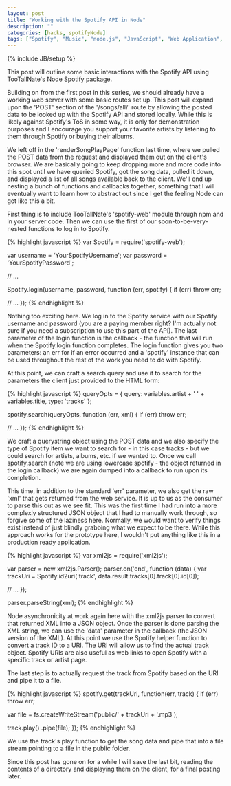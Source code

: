 ```yaml
---
layout: post
title: "Working with the Spotify API in Node"
description: ""
categories: [hacks, spotifyNode]
tags: ["Spotify", "Music", "node.js", "JavaScript", "Web Application", "Express"]
---
```

{% include JB/setup %}

This post will outline some basic interactions with the Spotify API using TooTallNate's Node Spotify package.

Building on from the first post in this series, we should already have a working web server with some basic routes set up. This post will expand upon the 'POST' section of the '/songs/all/' route by allowing the posted data to be looked up with the Spotify API and stored locally. While this is likely against Spotify's ToS in some way, it is only for demonstration purposes and I encourage you support your favorite artists by listening to them through Spotify or buying their albums.

We left off in the 'renderSongPlayPage' function last time, where we pulled the POST data from the request and displayed them out on the client's browser. We are basically going to keep dropping more and more code into this spot until we have queried Spotify, got the song data, pulled it down, and displayed a list of all songs available back to the client. We'll end up nesting a bunch of functions and callbacks together, something that I will eventually want to learn how to abstract out since I get the feeling Node can get like this a bit.

First thing is to include TooTallNate's 'spotify-web' module through npm and in your server code. Then we can use the first of our soon-to-be-very-nested functions to log in to Spotify.

{% highlight javascript %}
var Spotify = require('spotify-web');

var username = 'YourSpotifyUsername';
var password = 'YourSpotifyPassword';

// ...

Spotify.login(username, password, function (err, spotify) {
  if (err) throw err;

  // ...
});
{% endhighlight %}

Nothing too exciting here. We log in to the Spotify service with our Spotify username and password (you are a paying member right? I'm actually not sure if you need a subscription to use this part of the API). The last parameter of the login function is the callback - the function that will run when the Spotify.login function completes. The login function gives you two parameters: an err for if an error occurred and a 'spotify' instance that can be used throughout the rest of the work you need to do with Spotify.

At this point, we can craft a search query and use it to search for the parameters the client just provided to the HTML form:

{% highlight javascript %}
queryOpts = { query: variables.artist + ' ' + variables.title, type: 'tracks' };

spotify.search(queryOpts, function (err, xml) {
  if (err) throw err;

  // ...
});
{% endhighlight %}

We craft a querystring object using the POST data and we also specify the type of Spotify item we want to search for - in this case tracks - but we could search for artists, albums, etc. if we wanted to. Once we call spotify.search (note we are using lowercase spotify - the object returned in the login callback) we are again dumped into a callback to run upon its completion.

This time, in addition to the standard 'err' parameter, we also get the raw 'xml' that gets returned from the web service. It is up to us as the consumer to parse this out as we see fit. This was the first time I had run into a more complexly structured JSON object that I had to manually work through, so forgive some of the laziness here. Normally, we would want to verify things exist instead of just blindly grabbing what we expect to be there. While this approach works for the prototype here, I wouldn't put anything like this in a production ready application.

{% highlight javascript %}
var xml2js = require('xml2js');

var parser = new xml2js.Parser();
parser.on('end', function (data) {
  var trackUri = Spotify.id2uri('track', data.result.tracks[0].track[0].id[0]);

  // ...
});

parser.parseString(xml);
{% endhighlight %}

Node asynchronicity at work again here with the xml2js parser to convert that returned XML into a JSON object. Once the parser is done parsing the XML string, we can use the 'data' parameter in the callback (the JSON version of the XML). At this point we use the Spotify helper function to convert a track ID to a URI. The URI will allow us to find the actual track object. Spotify URIs are also useful as web links to open Spotify with a specific track or artist page.

The last step is to actually request the track from Spotify based on the URI and pipe it to a file.

{% highlight javascript %}
spotify.get(trackUri, function(err, track) {
  if (err) throw err;

  var file = fs.createWriteStream('public/' + trackUri + '.mp3');

  track.play()
    .pipe(file);
});
{% endhighlight %}

We use the track's play function to get the song data and pipe that into a file stream pointing to a file in the public folder.

Since this post has gone on for a while I will save the last bit, reading the contents of a directory and displaying them on the client, for a final posting later.
